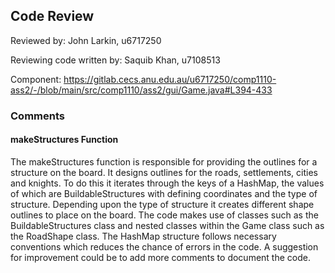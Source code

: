 ## Code Review

Reviewed by: John Larkin, u6717250

Reviewing code written by: Saquib Khan, u7108513

Component: https://gitlab.cecs.anu.edu.au/u6717250/comp1110-ass2/-/blob/main/src/comp1110/ass2/gui/Game.java#L394-433

### Comments 
#### makeStructures Function
The makeStructures function is responsible for providing the outlines for a structure on
the board. It designs outlines for the roads, settlements, cities and knights.
To do this it iterates through the keys of a HashMap, the values of which
are BuildableStructures with defining coordinates and the type of structure. Depending upon the type of
structure it creates different shape outlines to place on the board. The code makes use of classes such as the BuildableStructures
class and nested classes within the Game class such as the RoadShape class. The HashMap structure follows necessary conventions which
reduces the chance of errors in the code. A suggestion for improvement could be to add more comments to document the code.






